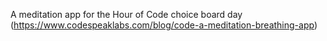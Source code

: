 A meditation app for the Hour of Code choice board day (https://www.codespeaklabs.com/blog/code-a-meditation-breathing-app)
